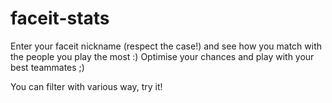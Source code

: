# faceit-stats


Enter your faceit nickname (respect the case!) and see how you match with the people you play the most :) Optimise your chances and play with your best teammates ;)

You can filter with various way, try it!

